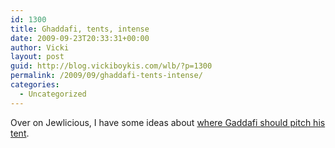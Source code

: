 ```yaml
---
id: 1300
title: Ghaddafi, tents, intense
date: 2009-09-23T20:33:31+00:00
author: Vicki
layout: post
guid: http://blog.vickiboykis.com/wlb/?p=1300
permalink: /2009/09/ghaddafi-tents-intense/
categories:
  - Uncategorized
---
```

Over on Jewlicious, I have some ideas about [where Gaddafi should pitch his tent](http://www.jewlicious.com/author/vicki/).